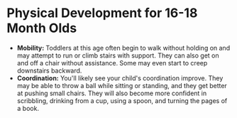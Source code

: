 
# Physical Development for 16-18 Month Olds

*   **Mobility:** Toddlers at this age often begin to walk without holding on and may attempt to run or climb stairs with support. They can also get on and off a chair without assistance. Some may even start to creep downstairs backward.
*   **Coordination:** You'll likely see your child's coordination improve. They may be able to throw a ball while sitting or standing, and they get better at pushing small chairs. They will also become more confident in scribbling, drinking from a cup, using a spoon, and turning the pages of a book.
